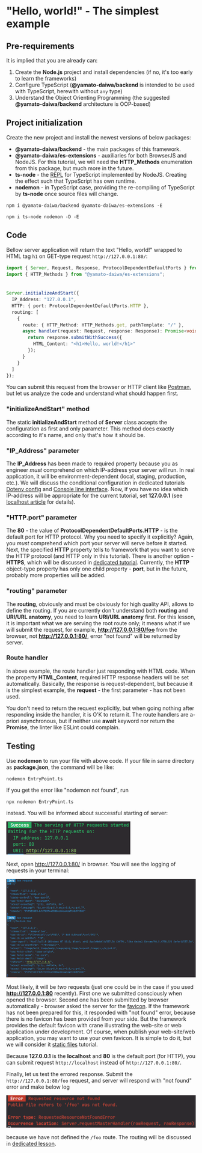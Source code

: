 # "Hello, world!" - The simplest example

## Pre-requirements

It is implied that you are already can:

1. Create the **Node.js** project and install dependencies (if no, it's too early to learn the frameworks) 
2. Configure TypeScript (**@yamato-daiwa/backend** is intended to be used with TypeScript, herewith without `any` type)
3. Understand the Object Orienting Programming (the suggested **@yamato-daiwa/backend** architecture is OOP-based)


## Project initialization

Create the new project and install the newest versions of below packages:

* **@yamato-daiwa/backend** - the main packages of this framework. 
* **@yamato-daiwa/es-extensions** - auxiliaries for both BrowserJS and NodeJS. For this tutorial, we will need the 
  **HTTP_Methods** enumeration from this package, but much more in the future.
* **ts-node** - the [REPL](https://en.wikipedia.org/wiki/Read%E2%80%93eval%E2%80%93print_loop) for TypeScript 
  implemented by NodeJS. Creating the effect such that TypeScript has own runtime. 
* **nodemon** - in TypeScript case, providing the re-compiling of TypeScript by **ts-node** once source files will change. 

```
npm i @yamato-daiwa/backend @yamato-daiwa/es-extensions -E
```

```
npm i ts-node nodemon -D -E
```


## Code

Bellow server application will return the text "Hello, world!" wrapped to HTML tag `h1` on GET-type request 
`http://127.0.0.1:80/`:

```typescript
import { Server, Request, Response, ProtocolDependentDefaultPorts } from "@yamato-daiwa/backend";
import { HTTP_Methods } from "@yamato-daiwa/es-extensions";


Server.initializeAndStart({
  IP_Address: "127.0.0.1",
  HTTP: { port: ProtocolDependentDefaultPorts.HTTP },
  routing: [
    {
      route: { HTTP_Method: HTTP_Methods.get, pathTemplate: "/" },
      async handler(request: Request, response: Response): Promise<void> {
        return response.submitWithSuccess({
          HTML_Content: "<h1>Hello, world!</h1>"
        });
      }
    }
  ]
});
```

You can submit this request from the browser or HTTP client like [Postman](https://www.postman.com), but let us analyze
the code and understand what should happen first.

### "initializeAndStart" method

The static **initializeAndStart** method of **Server** class accepts the configuration as first and only parameter.
This method does exactly according to it's name, and only that's how it should be.


### "IP_Address" parameter 

The **IP_Address** has been made to required property because you as engineer *must* comprehend on which IP-address
your server will run. In real application, it will be environment-dependent (local, staging, production, etc.). We will
discuss the conditional configuration in dedicated tutorials [Dotenv config](../06-DotenvConfig/README.md) and
[Console line interface](../07-ConsoleLineInterface/README.md). Now, if you have no idea which IP-address 
will be appropriate for the current tutorial, set **127.0.0.1** (see [localhost article](https://en.wikipedia.org/wiki/Localhost)
for details).


### "HTTP.port" parameter

The **80** - the value of **ProtocolDependentDefaultPorts.HTTP** - is the default port for HTTP protocol. 
Why you need to specify it explicitly? Again, you *must* comprehend which port your server will serve before it started. 
Next, the specified **HTTP** property tells to framework that you want to serve the HTTP protocol (and HTTP only in this tutorial). 
There is another option - **HTTPS**, which will be discussed in [dedicated tutorial](../02-HTTPS_Support/README.md). 
Currently, the **HTTP** object-type property has only one child property - **port**, but in the future, probably more 
properties will be added.


### "routing" parameter

The **routing**, obviously and must be obviously for high quality API, allows to define the routing. 
If you are currently don't understand both **routing** and **URI/URL anatomy**, you need to learn **URI/URL anatomy** first. 
For this lesson, it is important what we are serving the root route only; it means what if we will submit the request, 
for example, **http://127.0.0.1:80/foo** from the browser, not **http://127.0.0.1:80/**, error "not found" will be returned
by server.


### Route  handler

In above example, the route handler just responding with HTML code. 
When the property **HTML_Content**, required HTTP response headers will be set automatically. 
Basically, the response is request-dependent, but because it is the simplest example, the **request** - the first parameter -
has not been used.

You don't need to return the request explicitly, but when going nothing after responding inside the handler, it is O'K to return it.
The route handlers are a-priori asynchronous, but if neither use **await** keyword nor return the **Promise**, the linter
like ESLint could complain.


## Testing

Use **nodemon** to run your file with above code. If your file in same directory as **package.json**, the command will be like:

```
nodemon EntryPoint.ts
```

If you get the error like "nodemon not found", run

```
npx nodemon EntryPoint.ts
```

instead. You will be informed about successful starting of server:

![](Images/ServerSuccessfullyStartedLog.png)

Next, open http://127.0.0.1:80/ in browser.
You will see the logging of requests in your terminal:

![](Images/RequestLog.png)

Most likely, it will be *two* requests (just one could be in the case if you used **http://127.0.0.1:80** recently).
First one we submitted consciously when opened the browser.
Second one has been submitted by browser automatically - browser asked the server for the [favicon](https://en.wikipedia.org/wiki/Favicon).
If the framework has not been prepared for this, it responded with "not found" error, because there is no favicon has been
provided from your side. But the framework provides the default favicon with crane illustrating the web-site or web application
under development. Of course, when publish your web-site/web application, you may want to use your own favicon.
It is simple to do it, but we will consider it [static files](../08-StaticFiles/README.md) tutorial.

Because **127.0.0.1** is the **localhost** and **80** is the default port (for HTTP), you can submit request
`http://localhost` instead of `http://127.0.0.1:80/`.

Finally, let us test the errored response. Submit the `http://127.0.0.1:80/foo` request, and server will respond with
"not found" error and make below log

![](Images/ErroredResponseLog.png)

because we have not defined the `/foo` route. The routing will be discussed in [dedicated lesson](../03-RoutingAndControllers/README.md).
